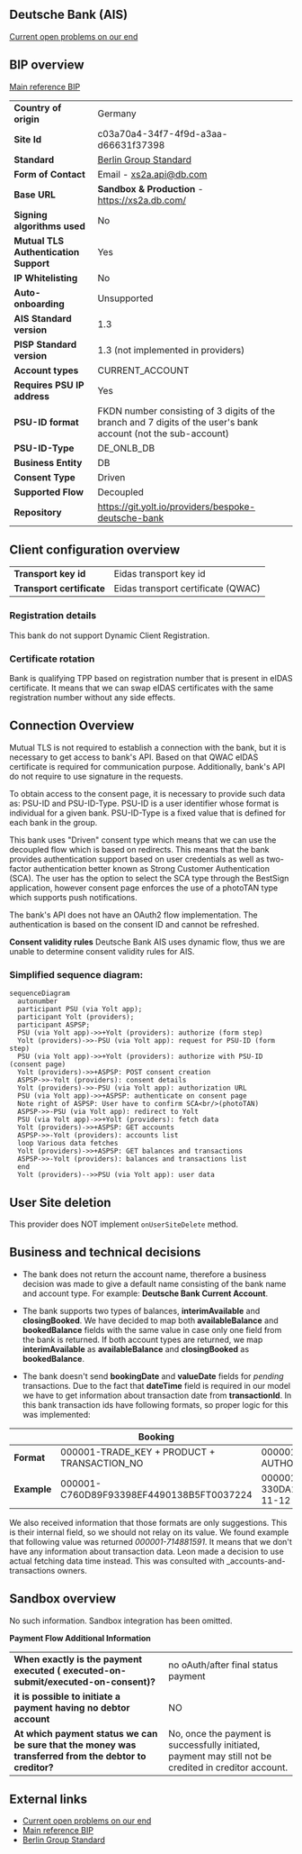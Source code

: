 ## Deutsche Bank (AIS)
[Current open problems on our end][1]

## BIP overview 
[Main reference BIP][2]

|                                       |                                                                                                                |
|---------------------------------------|----------------------------------------------------------------------------------------------------------------|
| **Country of origin**                 | Germany                                                                                                        | 
| **Site Id**                           | c03a70a4-34f7-4f9d-a3aa-d66631f37398                                                                           |
| **Standard**                          | [Berlin Group Standard][3]                                                                                     |
| **Form of Contact**                   | Email - xs2a.api@db.com                                                                                        |
| **Base URL**                          | **Sandbox & Production** - https://xs2a.db.com/                                                                |
| **Signing algorithms used**           | No                                                                                                             |
| **Mutual TLS Authentication Support** | Yes                                                                                                            |
| **IP Whitelisting**                   | No                                                                                                             |
| **Auto-onboarding**                   | Unsupported                                                                                                    |
| **AIS Standard version**              | 1.3                                                                                                            |
| **PISP Standard version**             | 1.3 (not implemented in providers)                                                                             |
| **Account types**                     | CURRENT_ACCOUNT                                                                                                |
| **Requires PSU IP address**           | Yes                                                                                                            |
| **PSU-ID format**                     | FKDN number consisting of 3 digits of the branch and 7 digits of the user's bank account (not the sub-account) |
| **PSU-ID-Type**                       | DE_ONLB_DB                                                                                                     |
| **Business Entity**                   | DB                                                                                                             |
| **Consent Type**                      | Driven                                                                                                         |
| **Supported Flow**                    | Decoupled                                                                                                      |
| **Repository**                        | https://git.yolt.io/providers/bespoke-deutsche-bank                                                            |

## Client configuration overview
|                           |                                     |
|---------------------------|-------------------------------------|
| **Transport key id**      | Eidas transport key id              |
| **Transport certificate** | Eidas transport certificate (QWAC)  |

### Registration details
This bank do not support Dynamic Client Registration.

### Certificate rotation
Bank is qualifying TPP based on registration number that is present in eIDAS certificate.
It means that we can swap eIDAS certificates with the same registration number without any side effects.

## Connection Overview
Mutual TLS is not required to establish a connection with the bank, but it is necessary to get access to bank's API. 
Based on that QWAC eIDAS certificate is required for communication purpose. 
Additionally, bank's API do not require to use signature in the requests.

To obtain access to the consent page, it is necessary to provide such data as: PSU-ID and PSU-ID-Type. 
PSU-ID is a user identifier whose format is individual for a given bank. 
PSU-ID-Type is a fixed value that is defined for each bank in the group.

This bank uses "Driven" consent type which means that we can use the decoupled flow which is based on redirects.
This means that the bank provides authentication support based on user credentials as well as two-factor authentication better known as Strong Customer Authentication (SCA).
The user has the option to select the SCA type through the BestSign application, however consent page enforces the use of a photoTAN type which supports push notifications.

The bank's API does not have an OAuth2 flow implementation. 
The authentication is based on the consent ID and cannot be refreshed.

**Consent validity rules**
Deutsche Bank AIS uses dynamic flow, thus we are unable to determine consent validity rules for AIS.

### Simplified sequence diagram:
```mermaid
sequenceDiagram
  autonumber
  participant PSU (via Yolt app);
  participant Yolt (providers);
  participant ASPSP;
  PSU (via Yolt app)->>+Yolt (providers): authorize (form step)
  Yolt (providers)->>-PSU (via Yolt app): request for PSU-ID (form step)
  PSU (via Yolt app)->>+Yolt (providers): authorize with PSU-ID (consent page)
  Yolt (providers)->>+ASPSP: POST consent creation
  ASPSP->>-Yolt (providers): consent details
  Yolt (providers)->>-PSU (via Yolt app): authorization URL
  PSU (via Yolt app)->>+ASPSP: authenticate on consent page
  Note right of ASPSP: User have to confirm SCA<br/>(photoTAN)
  ASPSP->>-PSU (via Yolt app): redirect to Yolt
  PSU (via Yolt app)->>+Yolt (providers): fetch data
  Yolt (providers)->>+ASPSP: GET accounts
  ASPSP->>-Yolt (providers): accounts list
  loop Various data fetches
  Yolt (providers)->>+ASPSP: GET balances and transactions
  ASPSP->>-Yolt (providers): balances and transactions list
  end
  Yolt (providers)-->>PSU (via Yolt app): user data
```

## User Site deletion
This provider does NOT implement `onUserSiteDelete` method. 

## Business and technical decisions
* The bank does not return the account name, therefore a business decision was made to give a default name consisting of the bank name and account type. 
For example: **Deutsche Bank Current Account**.

* The bank supports two types of balances, **interimAvailable** and **closingBooked**. 
We have decided to map both **availableBalance** and **bookedBalance** fields with the same value in case only one field from the bank is returned. 
If both account types are returned, we map **interimAvailable** as **availableBalance** and **closingBooked** as **bookedBalance**.

* The bank doesn't send **bookingDate** and **valueDate** fields for _pending_ transactions. Due to the fact that **dateTime**
field is required in our model we have to get information about transaction date from **transactionId**.
In this bank transaction ids have following formats, so proper logic for this was implemented:

|             | Booking                                     | Pending                                                                    |
|-------------|---------------------------------------------|----------------------------------------------------------------------------|
| **Format**  | 000001-TRADE_KEY + PRODUCT + TRANSACTION_NO | 000001- BRANCH_NO_MAIN + BUSI_CONT_MAIN_KEY + AUTHORIZATION_ID + ENTRY_ TS |
| **Example** | 000001-C760D89F93398EF4490138B5FT0037224    | 000001-330DA1CD87C588578AD4906D5C1E11127151742020-11-12 12:05:17.4263780   |

We also received information that those formats are only suggestions. This is their internal field, so we should not
relay on its value. We found example that following value was returned _000001-714881591_. It means that we don't have
any information about transaction data. Leon made a decision to use actual fetching data time instead. This was consulted
with _accounts-and-transactions owners.

## Sandbox overview
No such information. Sandbox integration has been omitted.

**Payment Flow Additional Information**

|                                                                                                         |                                                                                                         |
|---------------------------------------------------------------------------------------------------------|---------------------------------------------------------------------------------------------------------|
| **When exactly is the payment executed ( executed-on-submit/executed-on-consent)?**                     | no oAuth/after final status payment                                                                     |
| **it is possible to initiate a payment having no debtor account**                                       | NO                                                                                                      |
| **At which payment status we can be sure that the money was transferred from the debtor to creditor?**  | No, once the payment is successfully initiated, payment may still not be credited in creditor account.  |


## External links
* [Current open problems on our end][1]
* [Main reference BIP][2]
* [Berlin Group Standard][3]
 
[1]: <https://yolt.atlassian.net/issues/?jql=project%20%3D%20%22C4PO%22%20AND%20component%20%3D%20%22Deutsche%20Bank%22%20AND%20status%20!%3D%20Done%20AND%20Resolution%20%3D%20Unresolved%20ORDER%20BY%20status>
[2]: <https://yolt.atlassian.net/wiki/spaces/LOV/pages/3899695/BIP+Deutsche+Bank+and+Postbank>
[3]: <https://www.berlin-group.org/>
